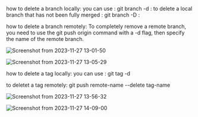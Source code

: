 how to delete a branch locally:
you can use : git branch -d :
to delete a local branch that has not been fully merged : git branch -D :

how to delete a branch remotely:
To completely remove a remote branch, you need to use the git push origin command with a -d flag, then specify the name of the remote branch.

![Screenshot from 2023-11-27 13-01-50](https://github.com/jasminewalid/lab2/assets/152063571/e5e11a39-acef-4fc2-b6e8-f7d582849581)

![Screenshot from 2023-11-27 13-05-29](https://github.com/jasminewalid/lab2/assets/152063571/9149f6a6-171e-400a-b60e-2bff689a5c3c)

how to delete a tag locally:
you can use : git tag -d

to deletet a tag remotely:
git push remote-name --delete tag-name

![Screenshot from 2023-11-27 13-56-32](https://github.com/jasminewalid/lab2/assets/152063571/230b9d85-c1ae-4eea-91ce-6abd03103235)

![Screenshot from 2023-11-27 14-09-00](https://github.com/jasminewalid/lab2/assets/152063571/7b9bc9a6-3bff-4da7-b35d-dea3ebf96e10)
